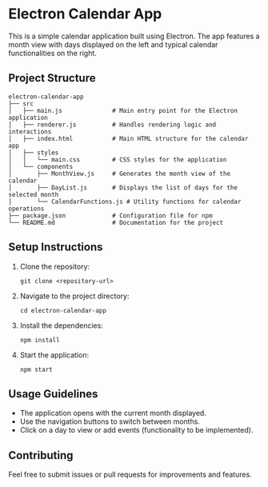 # Electron Calendar App

This is a simple calendar application built using Electron. The app features a month view with days displayed on the left and typical calendar functionalities on the right.

## Project Structure

```
electron-calendar-app
├── src
│   ├── main.js              # Main entry point for the Electron application
│   ├── renderer.js          # Handles rendering logic and interactions
│   ├── index.html           # Main HTML structure for the calendar app
│   ├── styles
│   │   └── main.css         # CSS styles for the application
│   └── components
│       ├── MonthView.js     # Generates the month view of the calendar
│       ├── DayList.js       # Displays the list of days for the selected month
│       └── CalendarFunctions.js # Utility functions for calendar operations
├── package.json             # Configuration file for npm
└── README.md                # Documentation for the project
```

## Setup Instructions

1. Clone the repository:
   ```
   git clone <repository-url>
   ```

2. Navigate to the project directory:
   ```
   cd electron-calendar-app
   ```

3. Install the dependencies:
   ```
   npm install
   ```

4. Start the application:
   ```
   npm start
   ```

## Usage Guidelines

- The application opens with the current month displayed.
- Use the navigation buttons to switch between months.
- Click on a day to view or add events (functionality to be implemented).

## Contributing

Feel free to submit issues or pull requests for improvements and features.